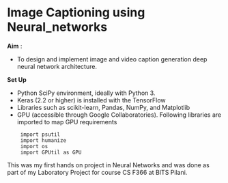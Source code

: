# Image Captioning using Neural_networks

**Aim** : 
 - To design and implement image and video caption generation deep neural network architecture.

**Set Up**
 - Python SciPy environment, ideally with Python 3.
 - Keras (2.2 or higher) is installed with the TensorFlow
 - Libraries such as scikit-learn, Pandas, NumPy, and Matplotlib 
 - GPU (accessible through Google Collaboratories). Following libraries are imported to map GPU requirements
    ```
     import​ psutil 
     import​ humanize 
     import​ os
     import​ GPUtil ​as​ GPU
     ```

This was my first hands on project in Neural Networks and was done as part of my Laboratory Project for course CS F366 at BITS Pilani.
